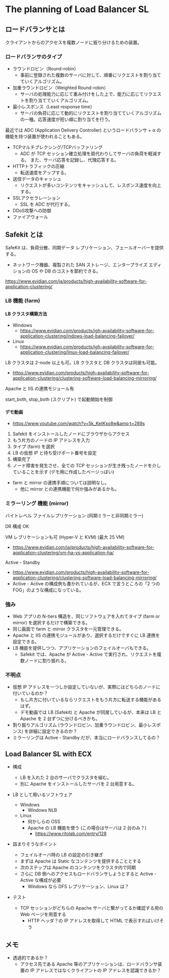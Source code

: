 # The planning of Load Balancer SL
## ロードバランサとは

クライアントからのアクセスを複数ノードに振り分けるための装置。

### ロードバランサのタイプ
- ラウンドロビン（Round-robin）
	- 事前に登録された複数のサーバに対して、順番にリクエストを割り当てていくアルゴリズム。
- 加重ラウンドロビン（Weighted Round-robin）
	- サーバの処理能力に応じて重み付けをした上で、能力に応じてリクエストを割り当てていくアルゴリズム。
- 最小レスポンス（Least response time）
	- サーバの負荷に応じて動的にリクエストを割り当てていくアルゴリズムの一種。応答速度が短い順に割り当てを行う。

最近では ADC (Application Delivery Controller) というロードバランサ + α の機能を持つ装置が使われることもある。
- TCPマルチプレクシング/TCPバッファリング
	- ADC が TCP セッション確立処理を肩代わりしてサーバの負荷を軽減する。
	また、サーバ応答を記録し、代理応答する。
- HTTPトラフィックの圧縮
	- 転送速度をアップする。
- 送信データのキャッシュ
	- リクエストが多いコンテンツをキャッシュして、レスポンス速度を向上する。
- SSLアクセラレーション
	- SSL を ADC が代行する。
- DDoS攻撃への防御
- ファイアウォール

## Safekit とは

SafeKit は、負荷分散、同期データ レプリケーション、フェールオーバーを提供する。
- ネットワーク機器、複製された SAN ストレージ、エンタープライズ エディションの OS や DB のコストを節約できる。

https://www.evidian.com/ja/products/high-availability-software-for-application-clustering/

### LB 機能 (farm)

#### LB クラスタ構築方法
- Windows
	- https://www.evidian.com/products/igh-availability-software-for-application-clustering/indows-load-balancing-failover/
- Linux
	- https://www.evidian.com/products/igh-availability-software-for-application-clustering/linux-load-balancing-failover/

LB クラスタは 2-node 以上も可。LB クラスタと DB クラスタは同居も可能。
- https://www.evidian.com/products/high-availability-software-for-application-clustering/clustering-software-load-balancing-mirroring/

Apache と IIS の連携モジュール有

start_both, stop_both (スクリプト) で起動開始を制御
	
#### デモ動画
- https://www.youtube.com/watch?v=5k_KetKxo8w&amp;t=289s
1. Safekit をインストールしたノードにブラウザからアクセス
1. もう片方のノードの IP アドレスを入力
1. タイプ (farm) を選択
1. LB の仮想 IP と待ち受けポート番号を設定
1. 構築完了
1. ノード障害を発生させ、全ての TCP セッションが生き残ったノードを介していることを示す (デモ用に作成したページっぽい)
- farm と mirror の連携手順については説明なし。
	- 他に mirror との連携機能で何か強みがあるかも。

### ミラーリング 機能 (mirror)

バイトレベル ファイルレプリケーション (同期ミラーと非同期ミラー)

DR 構成 OK

VM レプリケーションも可 (Hyper-V と KVM) (最大 25 VM)
- https://www.evidian.com/ja/products/high-availability-software-for-application-clustering/vm-ha-vs-application-ha/

Active - Standby
- https://www.evidian.com/products/high-availability-software-for-application-clustering/clustering-software-load-balancing-mirroring/
- Active - Active の構成例も書かれているが、ECX で言うところの「2 つの FOG」のような構成になっている。

### 強み
- Web アプリの N-tiers 構造を、同じソフトウェアを入れてタイプ (farm or mirror) を選択するだけで構築できる。
- 同じ画面で farm と mirror クラスタを一元管理できる。
- Apache と IIS の連携モジュールがあり、選択するだけですぐに LB 連携を設定できる。
- LB 機能を提供しつつ、アプリケーションのフェイルオーバもできる。
	- Safekit では、Apache が Active - Active で実行され、リクエストを複数ノードに割り振れる。

### 不明点
- 仮想 IP アドレスを一つしか設定していないが、実際にはどちらのノードに付いているのか？
	- もし片方に付いているならリクエストをもう片方に転送する機能があるはず。
	- デモ動画では LB (Safekit) と Apache が同居しているが、本来は LB と Apache を 2 台ずつに分けるべきかも。
- 割り振りアルゴリズム (ラウンドロビン、加重ラウンドロビン、最小レスポンス) を詳細に設定できるのか？
- ミラーリングは Active - Standby だが、本当にロードバランスしてるの？

## Load Balancer SL with ECX

- 構成
	- LB を入れた 2 台のサーバでクラスタを組む。
	- 別に Apache をインストールしたサーバを 2 台用意する。

- LB として用いるソフトウェア
	- Windows
		- Windows NLB
	- Linux
		- 何かしらの OSS
		- Apache の LB 機能を使う (この場合はサーバは 2 台のみ？)
			- https://www.ritolab.com/entry/128

- 詰まりそうなポイント
	- フェイルオーバ時の LB の設定の引き継ぎ	
	- まずは Apache は Static なコンテンツを提供することとする
	- 次のステップは Apache のコンテンツをクラスタ内で同期
	- さらに DB 側へのアクセスもロードバランサしようとすると Active - Active な構成が必要
		- Windows なら DFS レプリケーション、Linux は？
	
- テスト
	- TCP セッションがどちらの Apache サーバと繋がってるか確認する用の Web ページを用意する
		- HTTP ヘッダ？の IP アドレスを取得して HTML で表示すればいけそう

## メモ

- 透過的であるか？
	- アクセス先である Apache 等のアプリケーションは、ロードバランサ装置の IP アドレスではなくクライアントの IP アドレスを認識できるか？